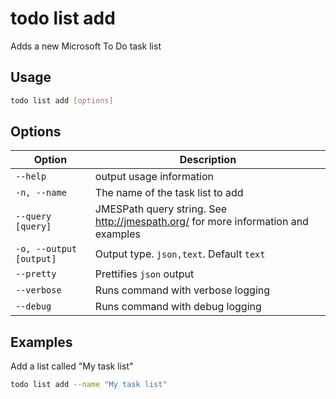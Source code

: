 # todo list add

Adds a new Microsoft To Do task list

## Usage

```sh
todo list add [options]
```

## Options

Option|Description
------|-----------
`--help`|output usage information
`-n, --name`|The name of the task list to add
`--query [query]`|JMESPath query string. See http://jmespath.org/ for more information and examples
`-o, --output [output]`|Output type. `json,text`. Default `text`
`--pretty`|Prettifies `json` output
`--verbose`|Runs command with verbose logging
`--debug`|Runs command with debug logging

## Examples

Add a list called "My task list"
      
```sh
todo list add --name "My task list"
```